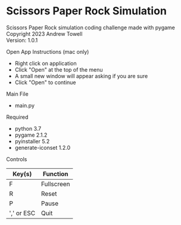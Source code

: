 # Scissors Paper Rock Simulation

Scissors Paper Rock simulation coding challenge made with pygame  
Copyright 2023 Andrew Towell  
Version: 1.0.1

Open App Instructions (mac only)
- Right click on application
- Click "Open" at the top of the menu
- A small new window will appear asking if you are sure
- Click "Open" to continue

Main File
  - main.py

Required
  - python 3.7
  - pygame 2.1.2
  - pyinstaller 5.2
  - generate-iconset 1.2.0

Controls

| Key(s)     | Function   |
|------------|------------|
| F          | Fullscreen |
| R          | Reset      |
| P          | Pause      |
| ',' or ESC | Quit       |
